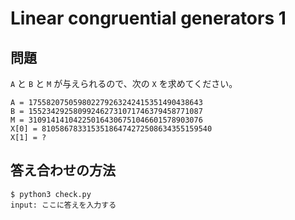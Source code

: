 # Linear congruential generators 1

## 問題

`A` と `B` と `M` が与えられるので、次の `X` を求めてください。

```
A = 175582075059802279263242415351490438643
B = 155234292580992462731071746379458771087
M = 310914141042250164306751046601578903076
X[0] = 81058678331535186474272508634355159540
X[1] = ?
```

## 答え合わせの方法

```
$ python3 check.py
input: ここに答えを入力する
```